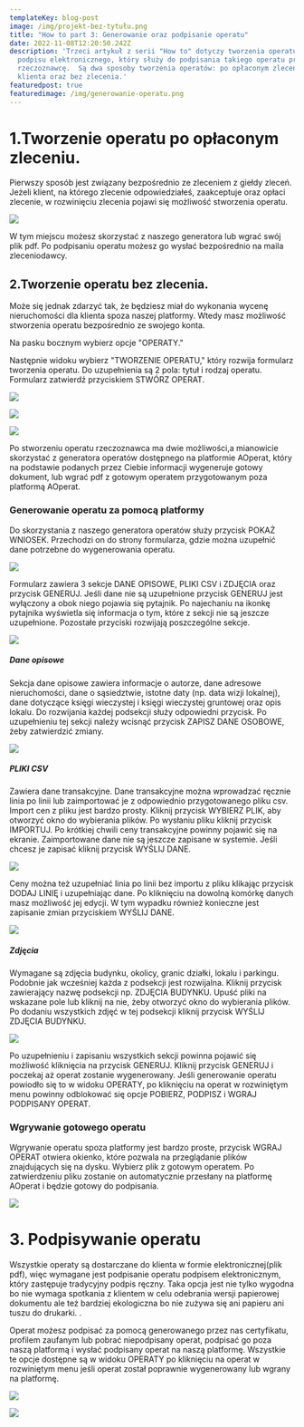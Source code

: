 ```yaml
---
templateKey: blog-post
image: /img/projekt-bez-tytułu.png
title: "How to part 3: Generowanie oraz podpisanie operatu"
date: 2022-11-08T12:20:50.242Z
description: 'Trzeci artykuł z serii "How to" dotyczy tworzenia operatu oraz
  podpisu elektronicznego, który służy do podpisania takiego operatu przez
  rzeczoznawcę.  Są dwa sposoby tworzenia operatów: po opłaconym zleceniu przez
  klienta oraz bez zlecenia.'
featuredpost: true
featuredimage: /img/generowanie-operatu.png
---
```

# 1.Tworzenie operatu po opłaconym zleceniu.

Pierwszy sposób jest związany bezpośrednio ze zleceniem z giełdy zleceń. Jeżeli klient, na którego zlecenie odpowiedziałeś, zaakceptuje oraz opłaci zlecenie, w rozwinięciu zlecenia pojawi się możliwość stworzenia operatu. 

![](/img/market_expanded_row_paid.png)

W tym miejscu możesz skorzystać z naszego generatora lub wgrać swój plik pdf. Po podpisaniu operatu możesz go wysłać bezpośrednio na maila zleceniodawcy.

## 2.Tworzenie operatu bez zlecenia.

Może się jednak zdarzyć tak, że będziesz miał do wykonania wycenę nieruchomości dla klienta spoza naszej platformy. Wtedy masz  możliwość stworzenia operatu bezpośrednio ze swojego konta. 

Na pasku bocznym wybierz opcje "OPERATY." 

Następnie widoku wybierz "TWORZENIE OPERATU," który rozwija formularz tworzenia operatu. Do uzupełnienia są 2 pola: tytuł i rodzaj operatu. Formularz zatwierdź przyciskiem STWÓRZ OPERAT.

![](/img/sidebar_operator_operats.png)

![](/img/operats_create_operat.png)

![](https://aoperat.pl/img/operats_create_operat_expanded.png)

Po stworzeniu operatu rzeczoznawca ma dwie możliwości,a mianowicie skorzystać z generatora operatów dostępnego na platformie AOperat, który na podstawie podanych przez Ciebie informacji wygeneruje gotowy dokument,  lub wgrać pdf z gotowym operatem przygotowanym poza platformą AOperat. 

### Generowanie operatu za pomocą platformy

Do skorzystania z naszego generatora operatów służy przycisk POKAŻ WNIOSEK. Przechodzi on do strony formularza, gdzie można uzupełnić dane potrzebne do wygenerowania operatu.

![](https://aoperat.pl/img/operats_expanded_after_creation_show_form.png)

Formularz zawiera 3 sekcje DANE OPISOWE, PLIKI CSV i ZDJĘCIA oraz przycisk GENERUJ. Jeśli dane nie są uzupełnione przycisk GENERUJ jest wyłączony a obok niego pojawia się pytajnik. Po najechaniu na ikonkę pytajnika wyświetla się informacja o tym, które z sekcji nie są jeszcze uzupełnione. Pozostałe przyciski rozwijają poszczególne sekcje.

![](/img/projekt-bez-tytułu-1-.png)

##### **D﻿ane opisowe**

Sekcja dane opisowe zawiera informacje o autorze, dane adresowe nieruchomości, dane o sąsiedztwie, istotne daty (np. data wizji lokalnej), dane dotyczące księgi wieczystej i księgi wieczystej gruntowej oraz opis lokalu. Do rozwijania każdej podsekcji służy odpowiedni przycisk. Po uzupełnieniu tej sekcji należy wcisnąć przycisk ZAPISZ DANE OSOBOWE, żeby zatwierdzić zmiany.

![](https://aoperat.pl/img/generate_operat_form_data.png)

##### **PLIKI CSV**

Zawiera dane transakcyjne. Dane transakcyjne można wprowadzać ręcznie linia po linii lub zaimportować je z odpowiednio przygotowanego pliku csv. Import cen z pliku jest bardzo prosty. Kliknij przycisk WYBIERZ PLIK, aby otworzyć okno do wybierania plików. Po wysłaniu pliku kliknij przycisk IMPORTUJ. Po krótkiej chwili ceny transakcyjne powinny pojawić się na ekranie. Zaimportowane dane nie są jeszcze zapisane w systemie. Jeśli chcesz je zapisać kliknij przycisk WYŚLIJ DANE.

![](https://aoperat.pl/img/generate_operat_form_csv.png)

Ceny można też uzupełniać linia po linii bez importu z pliku klikając przycisk DODAJ LINIĘ i uzupełniając dane. Po kliknięciu na dowolną komórkę danych masz możliwość jej edycji. W tym wypadku również konieczne jest zapisanie zmian przyciskiem WYŚLIJ DANE.

![](https://aoperat.pl/img/generate_operat_form_csv_edit_line.png)

##### **Z﻿djęcia**

Wymagane są zdjęcia budynku, okolicy, granic działki, lokalu i parkingu. Podobnie jak wcześniej każda z podsekcji jest rozwijalna. Kliknij przycisk zawierający nazwę podsekcji np. ZDJĘCIA BUDYNKU. Upuść pliki na wskazane pole lub kliknij na nie, żeby otworzyć okno do wybierania plików. Po dodaniu wszystkich zdjęć w tej podsekcji kliknij przycisk WYŚLIJ ZDJĘCIA BUDYNKU.

![](https://aoperat.pl/img/generate_operat_form_images.png)

Po uzupełnieniu i zapisaniu wszystkich sekcji powinna pojawić się możliwość kliknięcia na przycisk GENERUJ. Kliknij przycisk GENERUJ i poczekaj aż operat zostanie wygenerowany. Jeśli generowanie operatu powiodło się to w widoku OPERATY, po kliknięciu na operat w rozwiniętym menu powinny odblokować się opcje POBIERZ, PODPISZ i WGRAJ PODPISANY OPERAT.

### Wgrywanie gotowego operatu

Wgrywanie operatu spoza platformy jest bardzo proste, przycisk WGRAJ OPERAT otwiera okienko, które pozwala na przeglądanie plików znajdujących się na dysku. Wybierz plik z gotowym operatem. Po zatwierdzeniu pliku zostanie on automatycznie przesłany na platformę AOperat i będzie gotowy do podpisania.

![](https://aoperat.pl/img/operats_expanded_after_creation_upload.png)

# 3. Podpisywanie operatu

Wszystkie operaty są dostarczane do klienta w formie elektronicznej(plik pdf), więc wymagane jest podpisanie operatu podpisem elektronicznym, który zastępuje tradycyjny podpis ręczny. Taka opcja jest nie tylko wygodna bo nie wymaga spotkania z klientem w celu odebrania wersji papierowej dokumentu ale też bardziej ekologiczna bo nie zużywa się ani papieru ani tuszu do drukarki. . 

Operat możesz podpisać za pomocą generowanego przez nas certyfikatu, profilem zaufanym lub pobrać niepodpisany operat, podpisać go poza naszą platformą i wysłać podpisany operat na naszą platformę. Wszystkie te opcje dostępne są w widoku OPERATY po kliknięciu na operat w rozwiniętym menu jeśli operat został poprawnie wygenerowany lub wgrany na platformę.

![](https://aoperat.pl/img/operats_operat_after_generation.png)

![](https://aoperat.pl/img/operats_sign_own_certificate.png)